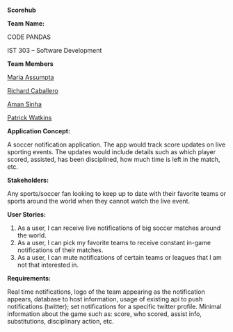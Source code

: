 **Scorehub**

**Team Name:**

CODE PANDAS

IST 303 – Software Development

**Team Members**

[Maria Assumpta](https://cgu.instructure.com/groups/6458/users/19802)

[Richard Caballero](https://cgu.instructure.com/groups/6458/users/17970)

[Aman Sinha](https://cgu.instructure.com/groups/6458/users/18675)

[Patrick Watkins](https://cgu.instructure.com/groups/6458/users/19938)

**Application Concept:**

A soccer notification application. The app would track score updates on live sporting events. The updates would include details such as which player scored, assisted, has been disciplined, how much time is left in the match, etc.

**Stakeholders:**

Any sports/soccer fan looking to keep up to date with their favorite teams or sports around the world when they cannot watch the live event.

**User Stories:**

1. As a user, I can receive live notifications of big soccer matches around the world.
2. As a user, I can pick my favorite teams to receive constant in-game notifications of their matches.
3. As a user, I can mute notifications of certain teams or leagues that I am not that interested in.

**Requirements:**

Real time notifications, logo of the team appearing as the notification appears, database to host information, usage of existing api to push notifications (twitter); set notifications for a specific twitter profile. Minimal information about the game such as: score, who scored, assist info, substitutions, disciplinary action, etc.
